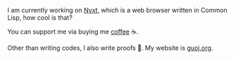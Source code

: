 I am currently working on [Nyxt](https://github.com/atlas-engineer/nyxt), which is a web browser written in Common Lisp, how cool is that?

You can support me via buying me [coffee](https://ko-fi.com/guojing0) ☕.

Other than writing codes, I also write proofs 📖. My website is [guoj.org](https://guoj.org/).
